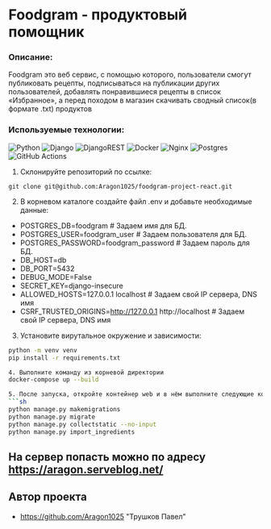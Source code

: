 # Foodgram - продуктовый помощник
### Описание:
Foodgram это веб сервис, с помощью которого, пользователи смогут публиковать рецепты, подписываться на публикации других пользователей, добавлять понравившиеся рецепты в список «Избранное», а перед походом в магазин скачивать сводный список(в формате .txt) продуктов

### Используемые технологии:
![Python](https://img.shields.io/badge/python-3670A0?style=for-the-badge&logo=python&logoColor=ffdd54)
![Django](https://img.shields.io/badge/django-%23092E20.svg?style=for-the-badge&logo=django&logoColor=white)
![DjangoREST](https://img.shields.io/badge/DJANGO-REST-ff1709?style=for-the-badge&logo=django&logoColor=white&color=ff1709&labelColor=gray)
![Docker](https://img.shields.io/badge/docker-%230db7ed.svg?style=for-the-badge&logo=docker&logoColor=white)
![Nginx](https://img.shields.io/badge/nginx-%23009639.svg?style=for-the-badge&logo=nginx&logoColor=white)
![Postgres](https://img.shields.io/badge/postgres-%23316192.svg?style=for-the-badge&logo=postgresql&logoColor=white)
![GitHub Actions](https://img.shields.io/badge/github%20actions-%232671E5.svg?style=for-the-badge&logo=githubactions&logoColor=white)

1. Склонируйте репозиторий по ссылке:
```
git clone git@github.com:Aragon1025/foodgram-project-react.git
```

2. В корневом каталоге создайте файл .env и добавьте необходимые данные:
* POSTGRES_DB=foodgram # Задаем имя для БД.
* POSTGRES_USER=foodgram_user # Задаем пользователя для БД.
* POSTGRES_PASSWORD=foodgram_password # Задаем пароль для БД.
* DB_HOST=db
* DB_PORT=5432
* DEBUG_MODE=False
* SECRET_KEY=django-insecure
* ALLOWED_HOSTS=127.0.0.1 localhost # Задаем свой IP сервера, DNS имя
* CSRF_TRUSTED_ORIGINS=http://127.0.0.1 http://localhost # Задаем свой IP сервера, DNS имя

3. Установите вирутальное окружение и зависимости:
```sh
python -m venv venv
pip install -r requirements.txt 

4. Выполните команду из корневой директории
docker-compose up --build

5. После запуска, откройте контейнер web и в нём выполните следующие команды
```sh
python manage.py makemigrations
python manage.py migrate
python manage.py collectstatic --no-input
python manage.py import_ingredients
```

## На сервер попасть можно по адресу https://aragon.serveblog.net/


## Автор проекта
- https://github.com/Aragon1025 "Трушков Павел"